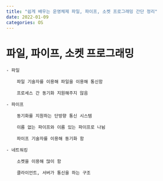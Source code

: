 ```yaml
---
title: "쉽게 배우는 운영체제 파일, 파이프, 소켓 프로그래밍 간단 정리"
date: 2022-01-09
categories: OS
---
```


# 파일, 파이프, 소켓 프로그래밍

    - 파일

        파일 기술자를 이용해 파일을 이용해 통신함

        프로세스 간 동기화 지원해주지 않음

    - 파이프

        동기화를 지원하는 단방향 통신 시스템

        이름 없는 파이프와 이름 있는 파이프로 나뉨

        파이프 기술자를 이용해 동기화 함

    - 네트워킹

        소켓을 이용해 많이 함

        클라이언트, 서버가 통신을 하는 구조
